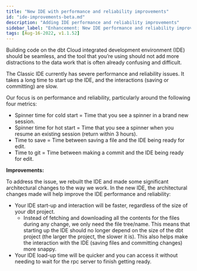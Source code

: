 ```yaml
---
title: "New IDE with performance and reliability improvements"
id: "ide-improvements-beta.md"
description: "Adding IDE performance and reliability improvements"
sidebar_label: "Enhancement: New IDE performance and reliability improvements"
tags: [Aug-16-2022, v1.1.52]
---
```


Building code on the dbt Cloud integrated development environment (IDE) should be seamless, and the tool that you’re using should not add more distractions to the data work that is often already confusing and difficult. 

The Classic IDE currently has severe performance and reliability issues. It takes a long time to start up the IDE, and the interactions (saving or committing) are slow.

Our focus is on performance and reliability, particularly around the following four metrics:

- Spinner time for cold start = Time that you see a spinner in a brand new session.
- Spinner time for hot start = Time that you see a spinner when you resume an existing session (return within 3 hours).
- Time to save = Time between saving a file and the IDE being ready for edit.
- Time to git = Time between making a commit and the IDE being ready for edit.

**Improvements:**

To address the issue, we rebuilt the IDE and made some significant architectural changes to the way we work. In the new IDE, the architectural changes made will help improve the IDE performance and reliability:

- Your IDE start-up and interaction will be faster, regardless of the size of your dbt project.
    - Instead of fetching and downloading all the contents for the files during any change, we only need the file tree/name. This means that starting up the IDE should no longer depend on the size of the dbt project (the larger the project, the slower it is). This also helps make the interaction with the IDE (saving files and committing changes) more snappy.
- Your IDE load-up time will be quicker and you can access it without needing to wait for the rpc server to finish getting ready.

